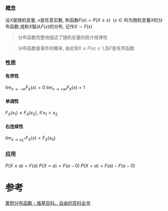 

### 概念
设$X$是随机变量, $x$是任意实数, 称函数$F(x)=P(X\leq x)~~(x\in R)$为随机变量$X$的分布函数,或称$X$服从$F(x)$的分布, 记作$X\sim F(x)$

> 分布函数完整地描述了随机变量的统计规律性

> 分布函数是事件的概率, 由此知$0\leq F(x)\leq 1$,及$F$是有界函数



### 性质
#### 有界性
${\displaystyle \lim _{x\to -\infty }F_{X}(x)=0}$
${\displaystyle \lim _{x\to +\infty }F_{X}(x)=1}$
#### 单调性
${\displaystyle F_{X}(x_{1})\leq F_{X}(x_{2}),\ {\mbox{if}}\,x_{1}<x_{2}}$
#### 右连续性
${\displaystyle \lim _{x\rightarrow x_{0}^{+}}F_{X}(x)=F_{X}(x_{0})}$

### 应用
$P(X\leq a)=F(a)$
$P(X < a)=F(a-0)$
$P(X = a)=F(a)-F(a-0)$



# 参考
[累积分布函数 - 维基百科，自由的百科全书](https://zh.wikipedia.org/wiki/%E7%B4%AF%E7%A7%AF%E5%88%86%E5%B8%83%E5%87%BD%E6%95%B0)